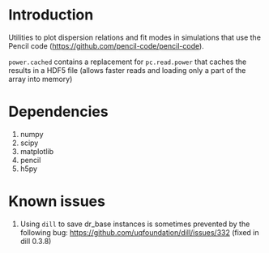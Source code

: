 # Introduction

Utilities to plot dispersion relations and fit modes in simulations that use the Pencil code (<https://github.com/pencil-code/pencil-code>).

`power.cached` contains a replacement for `pc.read.power` that caches the results in a HDF5 file (allows faster reads and loading only a part of the array into memory)

# Dependencies
1. numpy
1. scipy
1. matplotlib
1. pencil
1. h5py

# Known issues
1. Using `dill` to save dr_base instances is sometimes prevented by the following bug: <https://github.com/uqfoundation/dill/issues/332> (fixed in dill 0.3.8)
